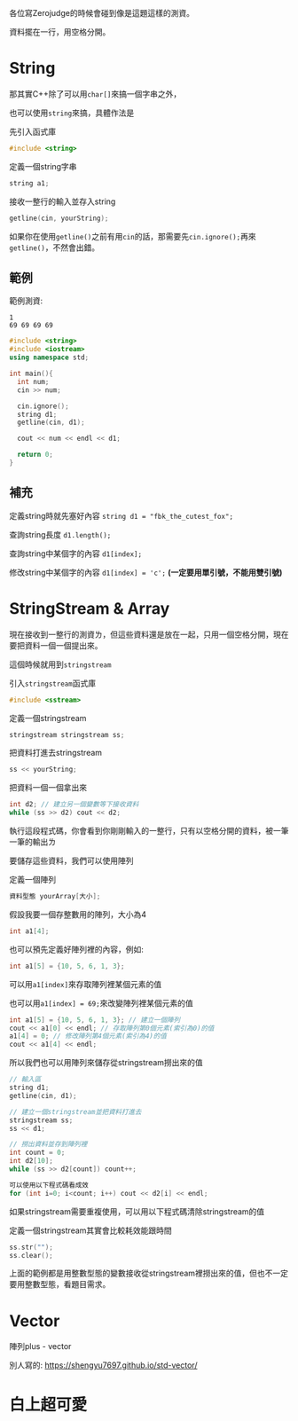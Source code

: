 各位寫Zerojudge的時候會碰到像是這題這樣的測資。

資料擺在一行，用空格分開。

# String

那其實C++除了可以用``char[]``來搞一個字串之外，

也可以使用``string``來搞，具體作法是

先引入函式庫
```cpp
#include <string>
```

定義一個string字串
```cpp
string a1;
```

接收一整行的輸入並存入string
```cpp
getline(cin, yourString);
```

如果你在使用``getline()``之前有用``cin``的話，那需要先``cin.ignore();``再來``getline()``，不然會出錯。

## 範例
範例測資:
```
1
69 69 69 69
``` 
```cpp
#include <string>
#include <iostream>
using namespace std;

int main(){
  int num;
  cin >> num;

  cin.ignore();
  string d1;
  getline(cin, d1);

  cout << num << endl << d1;

  return 0;
}
```
## 補充
定義string時就先塞好內容 ``string d1 = "fbk_the_cutest_fox";``

查詢string長度 ``d1.length();``

查詢string中某個字的內容 ``d1[index];``

修改string中某個字的內容 ``d1[index] = 'c';`` **(一定要用單引號，不能用雙引號)**

# StringStream & Array

現在接收到一整行的測資ㄌ，但這些資料還是放在一起，只用一個空格分開，現在要把資料一個一個提出來。

這個時候就用到``stringstream``

引入``stringstream``函式庫
```cpp
#include <sstream>
```
定義一個stringstream
```cpp
stringstream stringstream ss;
```
把資料打進去stringstream
```cpp
ss << yourString;
```
把資料一個一個拿出來
```cpp
int d2; // 建立另一個變數等下接收資料
while (ss >> d2) cout << d2;
```

執行這段程式碼，你會看到你剛剛輸入的一整行，只有以空格分開的資料，被一筆一筆的輸出ㄌ

要儲存這些資料，我們可以使用陣列

定義一個陣列
```cpp
資料型態 yourArray[大小];
```
假設我要一個存整數用的陣列，大小為4
```cpp
int a1[4];
```
也可以預先定義好陣列裡的內容，例如:
```cpp
int a1[5] = {10, 5, 6, 1, 3};
```
可以用``a1[index]``來存取陣列裡某個元素的值

也可以用``a1[index] = 69;``來改變陣列裡某個元素的值

```cpp
int a1[5] = {10, 5, 6, 1, 3}; // 建立一個陣列
cout << a1[0] << endl; // 存取陣列第0個元素(索引為0)的值
a1[4] = 0; // 修改陣列第4個元素(索引為4)的值
cout << a1[4] << endl;
```

所以我們也可以用陣列來儲存從stringstream撈出來的值
```cpp
// 輸入區
string d1;
getline(cin, d1);

// 建立一個stringstream並把資料打進去
stringstream ss;
ss << d1;

// 撈出資料並存到陣列裡
int count = 0;
int d2[10];
while (ss >> d2[count]) count++;

可以使用以下程式碼看成效
for (int i=0; i<count; i++) cout << d2[i] << endl;
```

如果stringstream需要重複使用，可以用以下程式碼清除stringstream的值

定義一個stringstream其實會比較耗效能跟時間
```cpp
ss.str("");
ss.clear();
```

上面的範例都是用整數型態的變數接收從stringstream裡撈出來的值，但也不一定要用整數型態，看題目需求。 

# Vector
陣列plus - vector

別人寫的: https://shengyu7697.github.io/std-vector/

# 白上超可愛